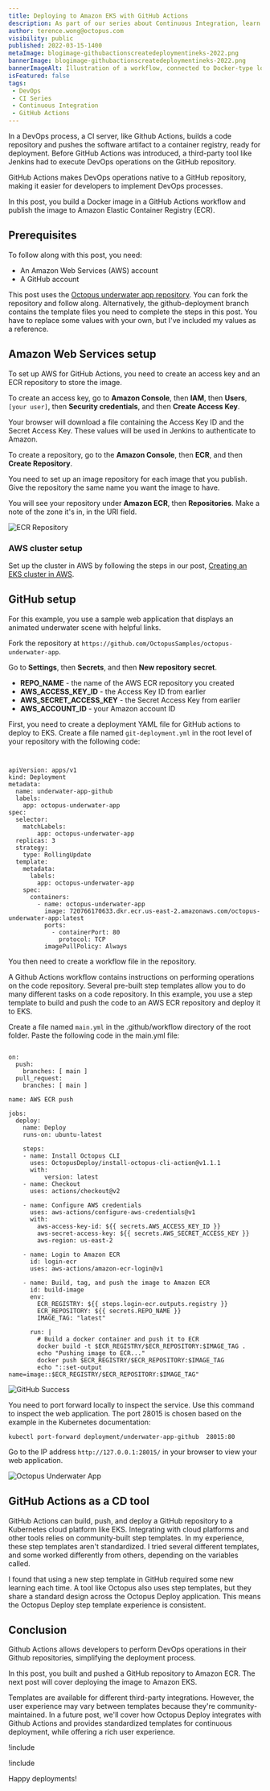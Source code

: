 ```yaml
---
title: Deploying to Amazon EKS with GitHub Actions
description: As part of our series about Continuous Integration, learn how to build a workflow in GitHub Actions, push to ECR, and deploy to EKS.
author: terence.wong@octopus.com
visibility: public
published: 2022-03-15-1400
metaImage: blogimage-githubactionscreatedeploymentineks-2022.png
bannerImage: blogimage-githubactionscreatedeploymentineks-2022.png
bannerImageAlt: Illustration of a workflow, connected to Docker-type logo, connected to ECR, connected to rocket, connected to EKS-type logo.
isFeatured: false
tags:
 - DevOps
 - CI Series
 - Continuous Integration
 - GitHub Actions
---
```


In a DevOps process, a CI server, like Github Actions, builds a code repository and pushes the software artifact to a container registry, ready for deployment. Before GitHub Actions was introduced, a third-party tool like Jenkins had to execute DevOps operations on the GitHub repository. 

GitHub Actions makes DevOps operations native to a GitHub repository, making it easier for developers to implement DevOps processes. 

In this post, you build a Docker image in a GitHub Actions workflow and publish the image to Amazon Elastic Container Registry (ECR). 

## Prerequisites

To follow along with this post, you need:

- An Amazon Web Services (AWS) account 
- A GitHub account

This post uses the [Octopus underwater app repository](https://github.com/OctopusSamples/octopus-underwater-app). You can fork the repository and follow along. Alternatively, the github-deployment branch contains the template files you need to complete the steps in this post. You have to replace some values with your own, but I've included my values as a reference.

## Amazon Web Services setup

To set up AWS for GitHub Actions, you need to create an access key and an ECR repository to store the image.

To create an access key, go to **Amazon Console**, then **IAM**, then **Users**, `[your user]`, then **Security credentials**, and then **Create Access Key**.

Your browser will download a file containing the Access Key ID and the Secret Access Key. These values will be used in Jenkins to authenticate to Amazon.

To create a repository, go to the **Amazon Console**, then **ECR**, and then **Create Repository**.

You need to set up an image repository for each image that you publish. Give the repository the same name you want the image to have.

You will see your repository under **Amazon ECR**, then **Repositories**. Make a note of the zone it's in, in the URI field.

![ECR Repository](ecr-repository.png)

### AWS cluster setup

Set up the cluster in AWS by following the steps in our post, [Creating an EKS cluster in AWS](https://octopus.com/blog/eks-cluster-aws).

## GitHub setup

For this example, you use a sample web application that displays an animated underwater scene with helpful links.

Fork the repository at `https://github.com/OctopusSamples/octopus-underwater-app`.

Go to **Settings**, then **Secrets**, and then **New repository secret**.

- **REPO_NAME** - the name of the AWS ECR repository you created
- **AWS_ACCESS_KEY_ID** - the Access Key ID from earlier
- **AWS_SECRET_ACCESS_KEY** - the Secret Access Key from earlier
- **AWS_ACCOUNT_ID** - your Amazon account ID

First, you need to create a deployment YAML file for GitHub actions to deploy to EKS. Create a file named `git-deployment.yml` in the root level of your repository with the following code:

```


apiVersion: apps/v1
kind: Deployment
metadata:
  name: underwater-app-github
  labels:
    app: octopus-underwater-app
spec:
  selector:
    matchLabels:
        app: octopus-underwater-app
  replicas: 3
  strategy:
    type: RollingUpdate
  template:
    metadata:
      labels:
        app: octopus-underwater-app
    spec:
      containers:
        - name: octopus-underwater-app
          image: 720766170633.dkr.ecr.us-east-2.amazonaws.com/octopus-underwater-app:latest
          ports:
            - containerPort: 80
              protocol: TCP
          imagePullPolicy: Always

```

You then need to create a workflow file in the repository. 

A Github Actions workflow contains instructions on performing operations on the code repository. Several pre-built step templates allow you to do many different tasks on a code repository. In this example, you use a step template to build and push the code to an AWS ECR repository and deploy it to EKS.

Create a file named `main.yml` in the .github/workflow directory of the root folder. Paste the following code in the main.yml file:

```

on:
  push:
    branches: [ main ]
  pull_request:
    branches: [ main ]

name: AWS ECR push

jobs:
  deploy:
    name: Deploy
    runs-on: ubuntu-latest

    steps:
    - name: Install Octopus CLI
      uses: OctopusDeploy/install-octopus-cli-action@v1.1.1
      with:
          version: latest
    - name: Checkout
      uses: actions/checkout@v2
      
    - name: Configure AWS credentials
      uses: aws-actions/configure-aws-credentials@v1
      with:
        aws-access-key-id: ${{ secrets.AWS_ACCESS_KEY_ID }}
        aws-secret-access-key: ${{ secrets.AWS_SECRET_ACCESS_KEY }}
        aws-region: us-east-2

    - name: Login to Amazon ECR
      id: login-ecr
      uses: aws-actions/amazon-ecr-login@v1

    - name: Build, tag, and push the image to Amazon ECR
      id: build-image
      env:
        ECR_REGISTRY: ${{ steps.login-ecr.outputs.registry }}
        ECR_REPOSITORY: ${{ secrets.REPO_NAME }}
        IMAGE_TAG: "latest"
        
      run: |
        # Build a docker container and push it to ECR 
        docker build -t $ECR_REGISTRY/$ECR_REPOSITORY:$IMAGE_TAG .
        echo "Pushing image to ECR..."
        docker push $ECR_REGISTRY/$ECR_REPOSITORY:$IMAGE_TAG
        echo "::set-output name=image::$ECR_REGISTRY/$ECR_REPOSITORY:$IMAGE_TAG"
```

![GitHub Success](github-success.png)

You need to port forward locally to inspect the service. Use this command to inspect the web application. The port 28015 is chosen based on the example in the Kubernetes documentation:

    kubectl port-forward deployment/underwater-app-github  28015:80
    
Go to the IP address `http://127.0.0.1:28015/` in your browser to view your web application.

![Octopus Underwater App](octopus-underwater-app.png)

## GitHub Actions as a CD tool

GitHub Actions can build, push, and deploy a GitHub repository to a Kubernetes cloud platform like EKS. Integrating with cloud platforms and other tools relies on community-built step templates. In my experience, these step templates aren't standardized. I tried several different templates, and some worked differently from others, depending on the variables called.

I found that using a new step template in GitHub required some new learning each time. A tool like Octopus also uses step templates, but they share a standard design across the Octopus Deploy application. This means the Octopus Deploy step template experience is consistent. 

## Conclusion

Github Actions allows developers to perform DevOps operations in their Github repositories, simplifying the deployment process. 

In this post, you built and pushed a GitHub repository to Amazon ECR. The next post will cover deploying the image to Amazon EKS. 

Templates are available for different third-party integrations. However, the user experience may vary between templates because they're community-maintained. In a future post, we'll cover how Octopus Deploy integrates with Github Actions and provides standardized templates for continuous deployment, while offering a rich user experience. 

!include <githubactions-webinar-feb-2022>

!include <q1-2022-newsletter-cta>

Happy deployments!